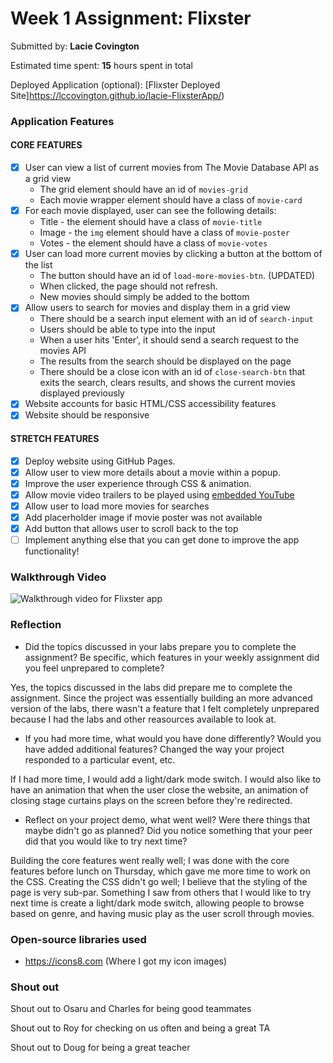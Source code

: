 # Week 1 Assignment: Flixster

Submitted by: **Lacie Covington**

Estimated time spent: **15** hours spent in total

Deployed Application (optional): [Flixster Deployed Site]https://lccovington.github.io/lacie-FlixsterApp/)

### Application Features

#### CORE FEATURES

- [X] User can view a list of current movies from The Movie Database API as a grid view
  - The grid element should have an id of `movies-grid`
  - Each movie wrapper element should have a class of `movie-card`
- [X] For each movie displayed, user can see the following details:
  - Title - the element should have a class of `movie-title`
  - Image - the `img` element should have a class of `movie-poster`
  - Votes - the element should have a class of `movie-votes`
- [X] User can load more current movies by clicking a button at the bottom of the list
  - The button should have an id of `load-more-movies-btn`. (UPDATED)
  - When clicked, the page should not refresh.
  - New movies should simply be added to the bottom
- [X] Allow users to search for movies and display them in a grid view
  - There should be a search input element with an id of `search-input`
  - Users should be able to type into the input
  - When a user hits 'Enter', it should send a search request to the movies API
  - The results from the search should be displayed on the page
  - There should be a close icon with an id of `close-search-btn` that exits the search, clears results, and shows the current movies displayed previously
- [X] Website accounts for basic HTML/CSS accessibility features
- [X] Website should be responsive

#### STRETCH FEATURES

- [X] Deploy website using GitHub Pages. 
- [X] Allow user to view more details about a movie within a popup.
- [X] Improve the user experience through CSS & animation.
- [X] Allow movie video trailers to be played using [embedded YouTube](https://support.google.com/youtube/answer/171780?hl=en)
- [X] Allow user to load more movies for searches
- [X] Add placerholder image if movie poster was not available
- [X] Add button that allows user to scroll back to the top
- [ ] Implement anything else that you can get done to improve the app functionality!

### Walkthrough Video

![Walkthrough video for Flixster app](images/FlixsterApp.gif)

### Reflection

* Did the topics discussed in your labs prepare you to complete the assignment? Be specific, which features in your weekly assignment did you feel unprepared to complete?

Yes, the topics discussed in the labs did prepare me to complete the assignment. Since the project was essentially
building an more advanced version of the labs, there wasn't a feature that I felt completely unprepared because
I had the labs and other reasources available to look at.

* If you had more time, what would you have done differently? Would you have added additional features? Changed the way your project responded to a particular event, etc.
  
If I had more time, I would add a light/dark mode switch. I would also like to have an animation that when the user close the website, an animation of closing stage curtains plays on the screen before they're redirected.

* Reflect on your project demo, what went well? Were there things that maybe didn't go as planned? Did you notice something that your peer did that you would like to try next time?

Building the core features went really well; I was done with the core features before lunch on Thursday, which gave me more time to work on the CSS. Creating the CSS didn't go well; I believe that the styling of the page is very sub-par. Something I saw from others that I would like to try next time is create a light/dark mode switch, allowing people to browse based on genre, and having music play as the user scroll through movies.

### Open-source libraries used

- https://icons8.com (Where I got my icon images)

### Shout out

Shout out to Osaru and Charles for being good teammates

Shout out to Roy for checking on us often and being a great TA

Shout out to Doug for being a great teacher
